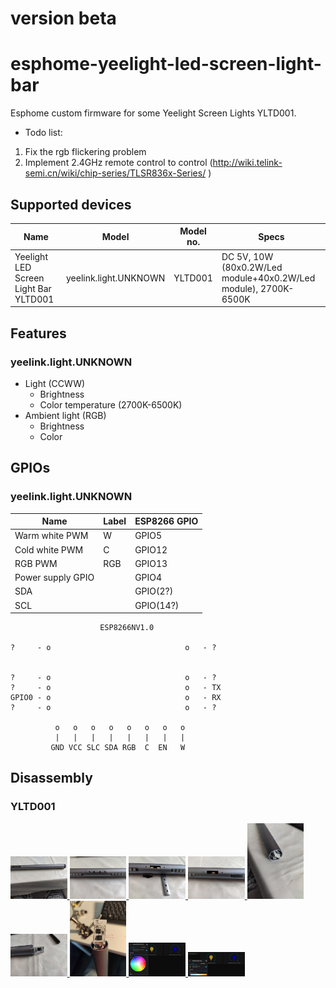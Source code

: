 # version beta

# esphome-yeelight-led-screen-light-bar

Esphome custom firmware for some Yeelight Screen Lights YLTD001.

- Todo list:
1) Fix the rgb flickering problem
2) Implement 2.4GHz remote control to control (http://wiki.telink-semi.cn/wiki/chip-series/TLSR836x-Series/ )


## Supported devices

| Name                                             | Model                     | Model no.   | Specs                                                            |
| ------------------------------------------------ | ------------------------- | ----------- | ---------------------------------------------------------------- |
| Yeelight LED Screen Light Bar YLTD001            | yeelink.light.UNKNOWN     | YLTD001     | DC 5V, 10W (80x0.2W/Led module+40x0.2W/Led module), 2700K-6500K  |



## Features

### yeelink.light.UNKNOWN

- Light (CCWW)
  - Brightness
  - Color temperature (2700K-6500K)
- Ambient light  (RGB)
  - Brightness
  - Color

## GPIOs

### yeelink.light.UNKNOWN

| Name                | Label  | ESP8266 GPIO |
| ------------------- | ------ | ------------ |
| Warm white PWM      | W      | GPIO5        |
| Cold white PWM      | C      | GPIO12       |
| RGB PWM             | RGB    | GPIO13       |
| Power supply GPIO   |        | GPIO4        |
| SDA                 |        | GPIO(2?)     |
| SCL                 |        | GPIO(14?)    |


```
                    ESP8266NV1.0

?     - o                              o   - ?


?     - o                              o   - ?
?     - o                              o   - TX
GPIO0 - o                              o   - RX
?     - o                              o   - ? 

          o   o   o   o   o   o   o   o
          |   |   |   |   |   |   |   |
         GND VCC SLC SDA RGB  C  EN   W  
```


## Disassembly

### YLTD001

<a href="https://github.com/dckiller51/esphome-yeelight-led-screen-light-bar/blob/main/images/01.jpg" target="_blank">
<img src="https://github.com/dckiller51/esphome-yeelight-led-screen-light-bar/blob/main/images/thumbnails/01.jpg" width="18%">
</a>

<a href="https://github.com/dckiller51/esphome-yeelight-led-screen-light-bar/blob/main/images/02.jpg" target="_blank">
<img src="https://github.com/dckiller51/esphome-yeelight-led-screen-light-bar/blob/main/images/thumbnails/02.jpg" width="18%">
</a>

<a href="https://github.com/dckiller51/esphome-yeelight-led-screen-light-bar/blob/main/images/03.jpg" target="_blank">
<img src="https://github.com/dckiller51/esphome-yeelight-led-screen-light-bar/blob/main/images/thumbnails/03.jpg" width="18%">
</a>

<a href="https://github.com/dckiller51/esphome-yeelight-led-screen-light-bar/blob/main/images/04.jpg" target="_blank">
<img src="https://github.com/dckiller51/esphome-yeelight-led-screen-light-bar/blob/main/images/thumbnails/04.jpg" width="18%">
</a>

<a href="https://github.com/dckiller51/esphome-yeelight-led-screen-light-bar/blob/main/images/05.jpg" target="_blank">
<img src="https://github.com/dckiller51/esphome-yeelight-led-screen-light-bar/blob/main/images/thumbnails/05.jpg" width="18%">
</a>

<a href="https://github.com/dckiller51/esphome-yeelight-led-screen-light-bar/blob/main/images/06.jpg" target="_blank">
<img src="https://github.com/dckiller51/esphome-yeelight-led-screen-light-bar/blob/main/images/thumbnails/06.jpg" width="18%">
</a>

<a href="https://github.com/dckiller51/esphome-yeelight-led-screen-light-bar/blob/main/images/connexion.jpg" target="_blank">
<img src="https://github.com/dckiller51/esphome-yeelight-led-screen-light-bar/blob/main/images/thumbnails/connexion.jpg" width="18%">
</a>

<a href="https://github.com/dckiller51/esphome-yeelight-led-screen-light-bar/blob/main/images/esphome01.jpg" target="_blank">
<img src="https://github.com/dckiller51/esphome-yeelight-led-screen-light-bar/blob/main/images/thumbnails/esphome01.jpg" width="18%">
</a>

<a href="https://github.com/dckiller51/esphome-yeelight-led-screen-light-bar/blob/main/images/esphome02.jpg" target="_blank">
<img src="https://github.com/dckiller51/esphome-yeelight-led-screen-light-bar/blob/main/images/thumbnails/esphome02.jpg" width="18%">
</a>